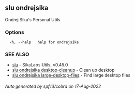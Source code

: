 ## slu ondrejsika

Ondrej Sika's Personal Utils

### Options

```
  -h, --help   help for ondrejsika
```

### SEE ALSO

* [slu](slu.md)	 - SikaLabs Utils, v0.45.0
* [slu ondrejsika desktop-cleanup](slu_ondrejsika_desktop-cleanup.md)	 - Clean up desktop
* [slu ondrejsika large-desktop-files](slu_ondrejsika_large-desktop-files.md)	 - Find large desktop files

###### Auto generated by spf13/cobra on 17-Aug-2022
